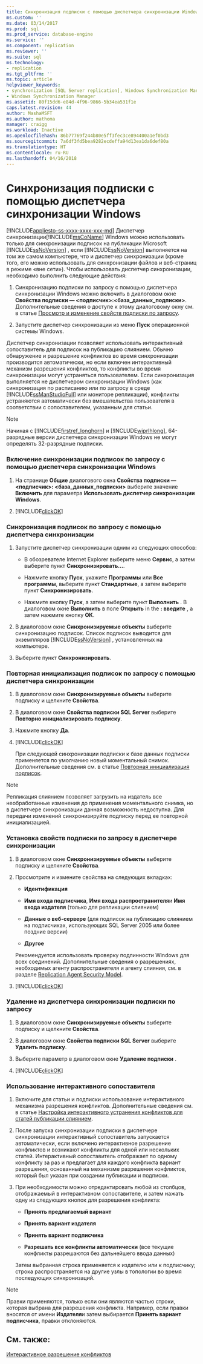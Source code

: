 ```yaml
---
title: Синхронизация подписки с помощью диспетчера синхронизации Windows | Документация Майкрософт
ms.custom: ''
ms.date: 03/14/2017
ms.prod: sql
ms.prod_service: database-engine
ms.service: ''
ms.component: replication
ms.reviewer: ''
ms.suite: sql
ms.technology:
- replication
ms.tgt_pltfrm: ''
ms.topic: article
helpviewer_keywords:
- synchronization [SQL Server replication], Windows Synchronization Manager
- Windows Synchronization Manager
ms.assetid: 80f15dd6-e84d-4f96-9866-5b34ea531f1e
caps.latest.revision: 44
author: MashaMSFT
ms.author: mathoma
manager: craigg
ms.workload: Inactive
ms.openlocfilehash: 86b77769f244b80e5ff3fec3ce894400a1ef0bd3
ms.sourcegitcommit: 7a6df3fd5bea9282ecdeffa94d13ea1da6def80a
ms.translationtype: HT
ms.contentlocale: ru-RU
ms.lasthandoff: 04/16/2018
---
```

# <a name="synchronize-a-subscription-using-windows-synchronization-manager"></a>Синхронизация подписки с помощью диспетчера синхронизации Windows
[!INCLUDE[appliesto-ss-xxxx-xxxx-xxx-md](../../includes/appliesto-ss-xxxx-xxxx-xxx-md.md)]
  Диспетчер синхронизации[!INCLUDE[msCoName](../../includes/msconame-md.md)] Windows можно использовать только для синхронизации подписок на публикации Microsoft [!INCLUDE[ssNoVersion](../../includes/ssnoversion-md.md)] , если [!INCLUDE[ssNoVersion](../../includes/ssnoversion-md.md)] выполняется на том же самом компьютере, что и диспетчер синхронизации (кроме того, его можно использовать для синхронизации файлов и веб-страниц в режиме «вне сети»). Чтобы использовать диспетчер синхронизации, необходимо выполнить следующие действия:  
  
1.  Синхронизацию подписки по запросу с помощью диспетчера синхронизации Windows можно включить в диалоговом окне **Свойства подписки — \<подписчик>:\<база_данных_подписки>**. Дополнительные сведения о доступе к этому диалоговому окну см. в статье [Просмотр и изменение свойств подписки по запросу](../../relational-databases/replication/view-and-modify-pull-subscription-properties.md).  
  
2.  Запустите диспетчер синхронизации из меню **Пуск** операционной системы Windows.  
  
 Диспетчер синхронизации позволяет использовать интерактивный сопоставитель для подписок на публикацию слиянием. Обычно обнаружение и разрешение конфликтов во время синхронизации производится автоматически, но если включен интерактивный механизм разрешения конфликтов, то конфликты во время синхронизации могут устраняться пользователем. Если синхронизация выполняется не диспетчером синхронизации Windows (как синхронизация по расписанию или по запросу в среде [!INCLUDE[ssManStudioFull](../../includes/ssmanstudiofull-md.md)] или мониторе репликации), конфликты устраняются автоматически без вмешательства пользователя в соответствии с сопоставителем, указанным для статьи.  
  
> [!NOTE]  
>  Начиная с [!INCLUDE[firstref_longhorn](../../includes/firstref-longhorn-md.md)] и [!INCLUDE[wiprlhlong](../../includes/wiprlhlong-md.md)], 64-разрядные версии диспетчера синхронизации Windows не могут определять 32-разрядные подписки.  
  
### <a name="to-enable-the-synchronization-of-pull-subscriptions-with-windows-synchronization-manager"></a>Включение синхронизации подписок по запросу с помощью диспетчера синхронизации Windows  
  
1.  На странице **Общие** диалогового окна **Свойства подписки — \<подписчик>: \<база_данных_подписки>** выберите значение **Включить** для параметра **Использовать диспетчер синхронизации Windows**.  
  
2.  [!INCLUDE[clickOK](../../includes/clickok-md.md)]  
  
### <a name="to-synchronize-a-pull-subscription-with-synchronization-manager"></a>Синхронизация подписок по запросу с помощью диспетчера синхронизации  
  
1.  Запустите диспетчер синхронизации одним из следующих способов:  
  
    -   В обозревателе Internet Explorer выберите меню **Сервис**, а затем выберите пункт **Синхронизировать...**.  
  
    -   Нажмите кнопку **Пуск**, укажите **Программы** или **Все программы**, выберите пункт **Стандартные**, а затем выберите пункт **Синхронизировать**.  
  
    -   Нажмите кнопку **Пуск**, а затем выберите пункт **Выполнить** . В диалоговом окне **Выполнить** в поле **Открыть** in the **: введите** , а затем нажмите кнопку **ОК**.  
  
2.  В диалоговом окне **Синхронизируемые объекты** выберите синхронизацию подписок. Список подписок выводится для экземпляров [!INCLUDE[ssNoVersion](../../includes/ssnoversion-md.md)] , установленных на компьютере.  
  
3.  Выберите пункт **Синхронизировать**.  
  
### <a name="to-reinitialize-a-pull-subscription-with-synchronization-manager"></a>Повторная инициализация подписок по запросу с помощью диспетчера синхронизации  
  
1.  В диалоговом окне **Синхронизируемые объекты** выберите подписку и щелкните **Свойства**.  
  
2.  В диалоговом окне **Свойства подписки SQL Server** выберите **Повторно инициализировать подписку**.  
  
3.  Нажмите кнопку **Да**.  
  
4.  [!INCLUDE[clickOK](../../includes/clickok-md.md)]  
  
     При следующей синхронизации подписки к базе данных подписки применяется по умолчанию новый моментальный снимок. Дополнительные сведения см. в статье [Повторная инициализация подписок](../../relational-databases/replication/reinitialize-subscriptions.md).  
  
> [!NOTE]  
>  Репликация слиянием позволяет загрузить на издатель все необработанные изменения до применения моментального снимка, но в диспетчере синхронизации данная возможность недоступна. Для передачи изменений синхронизируйте подписку перед ее повторной инициализацией.  
  
### <a name="to-set-properties-for-a-pull-subscription-in-synchronization-manager"></a>Установка свойств подписки по запросу в диспетчере синхронизации  
  
1.  В диалоговом окне **Синхронизируемые объекты** выберите подписку и щелкните **Свойства**.  
  
2.  Просмотрите и измените свойства на следующих вкладках:  
  
    -   **Идентификация**  
  
    -   **Имя входа подписчика**, **Имя входа распространителя**и **Имя входа издателя** (только для репликации слиянием)  
  
    -   **Данные о веб-сервере** (для подписок на публикацию слиянием на подписчиках, использующих SQL Server 2005 или более поздние версии)  
  
    -   **Другое**  
  
     Рекомендуется использовать проверку подлинности Windows для всех соединений. Дополнительные сведения о разрешениях, необходимых агенту распространителя и агенту слияния, см. в разделе [Replication Agent Security Model](../../relational-databases/replication/security/replication-agent-security-model.md).  
  
3.  [!INCLUDE[clickOK](../../includes/clickok-md.md)]  
  
### <a name="to-remove-a-pull-subscription-from-synchronization-manager"></a>Удаление из диспетчера синхронизации подписки по запросу  
  
1.  В диалоговом окне **Синхронизируемые объекты** выберите подписку и щелкните **Свойства**.  
  
2.  В диалоговом окне **Свойства подписки SQL Server** выберите **Удалить подписку**.  
  
3.  Выберите параметр в диалоговом окне **Удаление подписки** .  
  
4.  [!INCLUDE[clickOK](../../includes/clickok-md.md)]  
  
### <a name="to-use-the-interactive-resolver"></a>Использование интерактивного сопоставителя  
  
1.  Включите для статьи и подписки использование интерактивного механизма разрешения конфликтов. Дополнительные сведения см. в статье [Настройка интерактивного устранения конфликтов для статей публикации слиянием](../../relational-databases/replication/publish/specify-interactive-conflict-resolution-for-merge-articles.md).  
  
2.  После запуска синхронизации подписки в диспетчере синхронизации интерактивный сопоставитель запускается автоматически, если включено интерактивное разрешение конфликтов и возникают конфликты для одной или нескольких статей. Интерактивный сопоставитель отображает по одному конфликту за раз и предлагает для каждого конфликта вариант разрешения, основанный на механизме разрешения конфликтов, который был указан при создании публикации и подписки.  
  
3.  При необходимости можно отредактировать любой из столбцов, отображаемый в интерактивном сопоставителе, и затем нажать одну из следующих кнопок для разрешения конфликта:  
  
    -   **Принять предлагаемый вариант**  
  
    -   **Принять вариант издателя**  
  
    -   **Принять вариант подписчика**  
  
    -   **Разрешать все конфликты автоматически** (все текущие конфликты разрешаются без дальнейшего ввода данных)  
  
     Затем выбранная строка применяется к издателю или к подписчику; строка распространяется на другие узлы в топологии во время последующих синхронизаций.  
  
> [!NOTE]  
>  Правки применяются, только если они являются частью строки, которая выбрана для разрешения конфликта. Например, если правки вносятся от имени **Издателя**и затем выбирается **Принять вариант подписчика**, правки отклоняются.  
  
## <a name="see-also"></a>См. также:  
 [Интерактивное разрешение конфликтов](../../relational-databases/replication/merge/advanced-merge-replication-conflict-interactive-resolution.md)  
  
  
